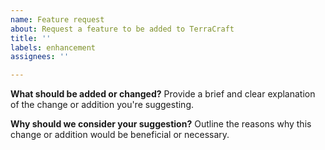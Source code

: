 ```yaml
---
name: Feature request
about: Request a feature to be added to TerraCraft
title: ''
labels: enhancement
assignees: ''

---
```


**What should be added or changed?**
Provide a brief and clear explanation of the change or addition you're suggesting.

**Why should we consider your suggestion?**
Outline the reasons why this change or addition would be beneficial or necessary.
